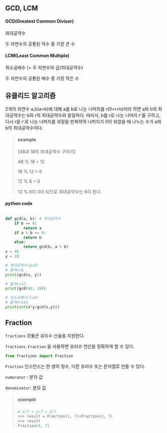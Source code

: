 ## GCD, LCM



#### GCD(Greatest Common Divisor)

최대공약수

두 자연수의 공통된 약수 중 가장 큰 수



#### LCM(Least Common Multiple)

최소공배수 (= 두 자연수의 곱/최대공약수)

두 자연수의 공통된 배수 중 가장 작은 수



## 유클리드 알고리즘

2개의 자연수 a,b(a>b)에 대해 a를 b로 나눈 나머지를 r(0<r<b)이라 하면 a와 b의 최대공약수는 b와 r의 최대공약수와 동일하다. 따라서, b를 r로 나눈 나머지 r'를 구하고, 다시 r을 r'로 나눈 나머지를 과정을 반복하여 나머지가 0이 되었을 때 나누는 수가 a와 b의 최대공약수이다. 

> #### example
>
> [48과 18의 최대공약수 구하기]
>
> 48 % 18 = 12
>
> 18 % 12 = 6
>
> 12 % 6 = 0
>
> 12 % 6이 0이 되므로 최대공약수는 6이 된다.



#### python code

```python

def gcd(a, b): # 최대공약수
    if b == 0:
        return a
    if a % b == 0:
        return b
    else:
        return gcd(b, a % b)
x = 48
y = 18

# 최대공약수(gcd)
# 출력>>6
print(gcd(x, y))

# 출력>>12
print(gcd(48, 18))

# 최소공배수(lcm)
# 출력>>144
print(int(x*y/gcd(x,y)))

```



## Fraction

`fractions` 모듈은 유리수 산술을 지원한다.

`fractions.Fraction` 을 사용하면 유리수 연산을 정확하게 할 수 있다.

```python
from fractions import Fraction
```

 `Fraction` 인스턴스는 한 쌍의 정수, 다른 유리수 또는 문자열로 만들 수 있다.

`numerator` : 분자 값

`denominator`: 분모 값

> ##### example
>
> ```python
> # 1/7 + 3/7 = 4/7
> >>> result = Fraction(1, 7)+Fraction(3, 7)
> >>> result
> Fraction(4, 7)
> ```
